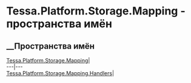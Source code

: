 # Tessa.Platform.Storage.Mapping - пространства имён
## __Пространства имён
[Tessa.Platform.Storage.Mapping](N_Tessa_Platform_Storage_Mapping.htm)|  
---|---  
[Tessa.Platform.Storage.Mapping.Handlers](N_Tessa_Platform_Storage_Mapping_Handlers.htm)|

